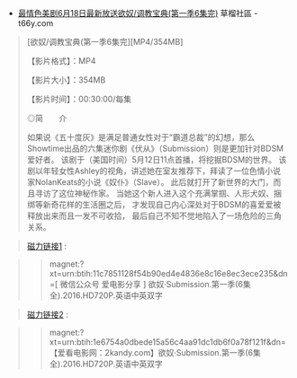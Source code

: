 ﻿
- [最情色美剧6月18日最新放送欲奴/调教宝典(第一季6集完)](https://t66y.com/htm_data/21/1606/1969813.html) 草榴社區 - t66y.com

> [欲奴/调教宝典(第一季6集完][MP4/354MB]
> 
> 【影片格式】：MP4
> 
> 【影片大小】：354MB
> 
> 【影片时间】：00:30:00/每集
> 
> ◎简　　介
> 
> 如果说《五十度灰》是满足普通女性对于“霸道总裁”的幻想，那么Showtime出品的六集迷你剧《伏从》（Submission）则是更加针对BDSM爱好者。
> 该剧于（美国时间）5月12日11点首播，将挖掘BDSM的世界。
> 该剧以年轻女性Ashley的视角，讲述她在室友推荐下，拜读了一位色情小说家NolanKeats的小说《奴仆》（Slave）。
> 此后就打开了新世界的大门，而且寻访了这位神秘作家。
> 当她这个新人进入这个充满掌掴、人形犬奴、捆绑等新奇花样的生活圈之后，
> 才发现自己内心深处对于BDSM的喜爱爱被释放出来而且一发不可收拾，
> 最后自己不知不觉地陷入了一场危险的三角关系。

> <a href="http://www.fox-sp.com/main-show-id-5672362.html" title="[ 微信公众号 爱电影分享 ] 欲奴·Submission.第一季(6集全).2016.HD720P.英语中英双字磁力链接_[ 微信公众号 爱电影分享 ] 欲奴·Submission.第一季(6集全).2016.HD720P.英语中英双字BT种子下载 - 磁力库">磁力链接1</a> :

>> magnet:?xt=urn:btih:11c7851128f54b90ed4e4836e8c16e8ec3ece235&dn=[ 微信公众号 爱电影分享 ] 欲奴·Submission.第一季(6集全).2016.HD720P.英语中英双字


> <a href="http://www.fox-sp.com/main-show-id-5504201.html" title="【爱看电影网：2kandy.com】欲奴·Submission.第一季(6集全).2016.HD720P.英语中英双字磁力链接_【爱看电影网：2kandy.com】欲奴·Submission.第一季(6集全).2016.HD720P.英语中英双字BT种子下载 - 磁力库">磁力链接2</a> :

>> magnet:?xt=urn:btih:1e6754a0dbede15a56c4aa91dc1db6f0a78f121f&dn=【爱看电影网：2kandy.com】欲奴·Submission.第一季(6集全).2016.HD720P.英语中英双字
